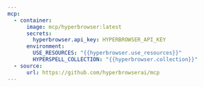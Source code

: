```yaml
---
mcp:
  - container:
      image: mcp/hyperbrowser:latest
      secrets:
        hyperbrowser.api_key: HYPERBROWSER_API_KEY
      environment:
        USE_RESOURCES: "{{hyperbrowser.use_resources}}"
        HYPERSPELL_COLLECTION: "{{hyperbrowser.collection}}"
  - source:
      url: https://github.com/hyperbrowserai/mcp
---
```

